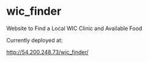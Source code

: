 wic_finder
==========

Website to Find a Local WIC Clinic and Available Food

Currently deployed at:

http://54.200.248.73/wic_finder/
